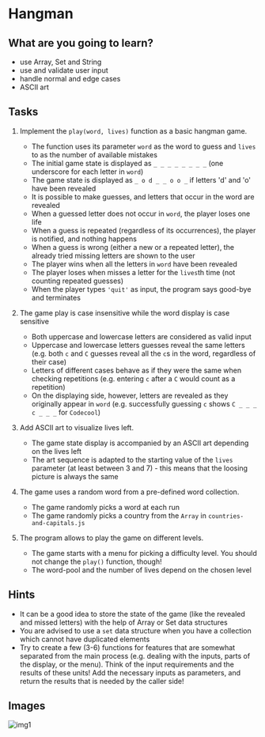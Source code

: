 # Hangman

## What are you going to learn?

- use Array, Set and String
- use and validate user input
- handle normal and edge cases
- ASCII art

## Tasks

1. Implement the `play(word, lives)` function as a basic hangman game.
    - The function uses its parameter `word` as the word to guess and `lives` to as the number of available mistakes
    - The initial game state is displayed as `_ _ _ _ _ _ _ _` (one underscore for each letter in `word`)
    - The game state is displayed as `_ o d _ _ o o _` if letters 'd' and 'o' have been revealed
    - It is possible to make guesses, and letters that occur in the word are revealed
    - When a guessed letter does not occur in `word`, the player loses one life
    - When a guess is repeated (regardless of its occurrences), the player is notified, and nothing happens
    - When a guess is wrong (either a new or a repeated letter), the already tried missing letters are shown to the user
    - The player wins when all the letters in `word` have been revealed
    - The player loses when misses a letter for the `lives`th time (not counting repeated guesses)
    - When the player types `'quit'` as input, the program says good-bye and terminates

2. The game play is case insensitive while the word display is case sensitive
    - Both uppercase and lowercase letters are considered as valid input
    - Uppercase and lowercase letters guesses reveal the same letters (e.g. both `c` and `C` guesses reveal all the `c`s in the word, regardless of their case)
    - Letters of different cases behave as if they were the same when checking repetitions (e.g. entering `c` after a `C` would count as a repetition)
    - On the displaying side, however, letters are revealed as they originally appear in `word` (e.g. successfully guessing `c` shows `C _ _ _ c _ _ _` for `Codecool`)

3. Add ASCII art to visualize lives left.
    - The game state display is accompanied by an ASCII art depending on the lives left
    - The art sequence is adapted to the starting value of the `lives` parameter (at least between 3 and 7) - this means that the loosing picture is always the same

4. The game uses a random word from a pre-defined word collection.
    - The game randomly picks a word at each run
    - The game randomly picks a country from the `Array` in `countries-and-capitals.js`

5. The program allows to play the game on different levels.
    - The game starts with a menu for picking a difficulty level. You should not change the `play()` function, though!
    - The word-pool and the number of lives depend on the chosen level

## Hints

- It can be a good idea to store the state of the game (like the revealed and missed letters) with the help
  of Array or Set data structures
- You are advised to use a `set` data structure when you have a collection which cannot have duplicated elements
- Try to create a few (3-6) functions for features that are somewhat separated from the
  main process (e.g. dealing with the inputs, parts of the display, or the menu).
  Think of the input requirements and the results of these units! Add the necessary
  inputs as parameters, and return the results that is needed by the caller side!

## Images

![img1](https://user-images.githubusercontent.com/70704394/132097405-af3a1fbb-21ed-4839-b696-8ad9ba19d102.png)
